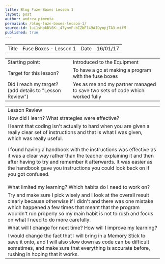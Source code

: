 ```yaml
---
title: Blog Fuze Boxes Lesson 1
layout: post
author: andrew.pimenta
permalink: /blog-fuze-boxes-lesson-1/
source-id: 1uL1sHpkDV6K-_47ynvF-bIZbFl49AIDyupjTA3-mifM
published: true
---
```

<table>
  <tr>
    <td>Title</td>
    <td>Fuse Boxes - Lesson 1</td>
    <td>Date</td>
    <td>16/01/17</td>
  </tr>
</table>


<table>
  <tr>
    <td>Starting point:</td>
    <td>Introduced to the Equipment</td>
  </tr>
  <tr>
    <td>Target for this lesson?</td>
    <td>To have a go at making a program with the fuse boxes</td>
  </tr>
  <tr>
    <td>Did I reach my target? 
(add details to "Lesson Review")</td>
    <td> Yes as me and my partner managed to save two sets of code which worked fully</td>
  </tr>
</table>


<table>
  <tr>
    <td>Lesson Review</td>
  </tr>
  <tr>
    <td>How did I learn? What strategies were effective? </td>
  </tr>
  <tr>
    <td>I learnt that coding isn't actually to hard when you are given a really clear set of instructions and that is what I was given, which was really useful.

I found having a handbook with the instructions was effective as it was a clear way rather than the teacher explaining it and then after having to try and remember it afterwards. It was easier as the handbook gave you instructions you could look back on if you got confused.</td>
  </tr>
  <tr>
    <td>What limited my learning? Which habits do I need to work on? </td>
  </tr>
  <tr>
    <td>Try and make sure I pick wisely and I look at the overall result clearly because otherwise if I didn't and there was one mistake which happened a few times that meant that the program wouldn't run properly so my main habit is not to rush and focus on what I need to do more carefully.</td>
  </tr>
  <tr>
    <td>What will I change for next time? How will I improve my learning?</td>
  </tr>
  <tr>
    <td>I would change the fact that I will bring in a Memory Stick to save it onto, and I will also slow down as code can be difficult sometimes, and make sure that everything is accurate before, rushing in hoping that it works.</td>
  </tr>
</table>


